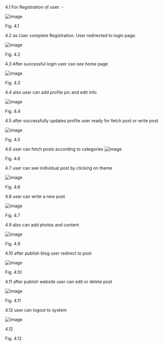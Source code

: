 4.1	For Registration of user: -
 
![image](https://user-images.githubusercontent.com/64009176/183409419-3bd1f5ab-e6f5-4a73-88bf-f68e0ec80894.png)

Fig. 4.1

4.2 as User complete Registration. User redirected to login page.

![image](https://user-images.githubusercontent.com/64009176/183409432-2edfa409-1d0d-4f63-ae5b-0fb974b599b3.png)

 
Fig. 4.2






4.3 After successful login user can see home page


 ![image](https://user-images.githubusercontent.com/64009176/183409445-aff882fb-66a2-415a-bc0b-3f5818b848d3.png)



Fig. 4.3


4.4 also user can add profile pic and edit info 


![image](https://user-images.githubusercontent.com/64009176/183409459-37334406-6a9a-4623-a9aa-7a48c93952a3.png)

 
Fig. 4.4

4.5 after successfully updates profile user ready for fetch post or write post

![image](https://user-images.githubusercontent.com/64009176/183409473-6274985b-2a2f-41e4-8cc8-adca75e5c5dd.png)


  


Fig. 4.5




4.6 user can fetch posts according to categories
![image](https://user-images.githubusercontent.com/64009176/183409482-b78a7385-1483-418f-996e-b61472cf3abd.png)


 
Fig. 4.6


4.7 user can see individual post by clicking on theme 



 ![image](https://user-images.githubusercontent.com/64009176/183409490-aa35aaeb-dd10-4c45-956f-332808d31937.png)



Fig. 4.6

4.8 user can write a new post

![image](https://user-images.githubusercontent.com/64009176/183409497-634360a9-8fa5-43bd-9699-e8e2341a40a6.png)


 

Fig. 4.7



4.9 also can add photos and content


 
![image](https://user-images.githubusercontent.com/64009176/183409507-42e64e75-0ea1-4f12-bcce-611219ada729.png)


Fig. 4.9

4.10 after publish blog user redirect to post


 ![image](https://user-images.githubusercontent.com/64009176/183409515-caf95027-9e32-45d2-8bb1-e4b3e9abfa59.png)



Fig. 4.10


4.11 after publish website user can edit or delete post	

![image](https://user-images.githubusercontent.com/64009176/183409525-484421bf-806a-4bdc-9b94-37d093e9f3f0.png)

 
Fig. 4.11


4.12 user can logout to system 

![image](https://user-images.githubusercontent.com/64009176/183409537-0c34aa49-3bc5-4e37-a80f-066c65a42a3e.png)

4.12


 

Fig. 4.12

